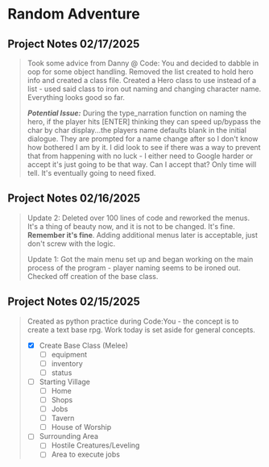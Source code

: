 # **Random Adventure**

## Project Notes 02/17/2025
> Took some advice from Danny @ Code: You and decided to
> dabble in oop for some object handling. Removed the list
> created to hold hero info and created a class file. Created
> a Hero class to use instead of a list - used said class to 
> iron out naming and changing character name. Everything looks
> good so far.  
> 
> ***Potential Issue:*** During the type_narration function on naming the
> hero, if the player hits [ENTER] thinking they can speed up/bypass
> the char by char display...the players name defaults blank in the
> initial dialogue. They are prompted for a name change after so I 
> don't know how bothered I am by it.  I did look to see if there was
> a way to prevent that from happening with no luck - I either need to
> Google harder or accept it's just going to be that way. Can I accept that?
> Only time will tell. It's eventually going to need fixed.

## Project Notes 02/16/2025
> Update 2: Deleted over 100 lines of code and reworked
> the menus.  It's a thing of beauty now, and it is not to be
> changed. It's fine. **Remember it's fine**. Adding additional
> menus later is acceptable, just don't screw with the logic.
> 
> Update 1: Got the main menu set up and began working on
> the main process of the program - player naming
> seems to be ironed out. Checked off creation of
> the base class.

## Project Notes 02/15/2025
> Created as python practice during Code:You -
> the concept is to create a text base rpg. Work 
> today is set aside for general concepts. 
>- [x] Create Base Class (Melee)
>   - [ ] equipment
>   - [ ] inventory
>   - [ ] status
>- [ ] Starting Village
>   - [ ] Home
>   - [ ] Shops
>   - [ ] Jobs
>   - [ ] Tavern
>   - [ ] House of Worship
>- [ ] Surrounding Area
>   - [ ] Hostile Creatures/Leveling
>   - [ ] Area to execute jobs
